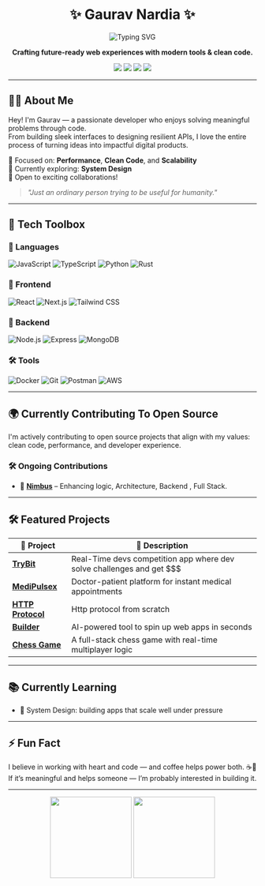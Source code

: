 <h1 align="center">✨ Gaurav Nardia ✨</h1>

<p align="center">
  <img src="https://readme-typing-svg.herokuapp.com?font=Fira+Code&weight=500&size=22&pause=1000&color=00FF99&center=true&vCenter=true&width=460&lines=Full-Stack+Developer;React+%7C+Next.js+%7C+Node.js;Clean.+Scalable.+User-friendly." alt="Typing SVG" />
</p>

<p align="center">
  <b>Crafting future-ready web experiences with modern tools & clean code.</b>
</p>

<p align="center">
  <a href="https://gauravnardia.com"><img src="https://img.shields.io/badge/🌐 Portfolio-000?style=for-the-badge&logo=firefox&logoColor=white" /></a>
  <a href="https://www.linkedin.com/in/gauravnardia/"><img src="https://img.shields.io/badge/💼 LinkedIn-0077B5?style=for-the-badge&logo=linkedin&logoColor=white" /></a>
  <a href="https://x.com/gaurav_nardia"><img src="https://img.shields.io/badge/🕊️ Twitter-1DA1F2?style=for-the-badge&logo=twitter&logoColor=white" /></a>
  <a href="https://blog.gauravnardia.com"><img src="https://img.shields.io/badge/✍️ Blog-191919?style=for-the-badge&logo=hashnode&logoColor=white" /></a>
</p>

---

## 🙋‍♂️ About Me

Hey! I'm Gaurav — a passionate developer who enjoys solving meaningful problems through code.  
From building sleek interfaces to designing resilient APIs, I love the entire process of turning ideas into impactful digital products.

🧠 Focused on: **Performance**, **Clean Code**, and **Scalability**  
🌱 Currently exploring: **System Design**  
🤝 Open to exciting collaborations!

> *"Just an ordinary person trying to be useful for humanity."*

---

## 🚀 Tech Toolbox

### 🧠 Languages  
![JavaScript](https://img.shields.io/badge/JavaScript-F7DF1E?logo=javascript&logoColor=000&style=flat-square)
![TypeScript](https://img.shields.io/badge/TypeScript-3178C6?logo=typescript&logoColor=fff&style=flat-square)
![Python](https://img.shields.io/badge/Python-3776AB?logo=python&logoColor=fff&style=flat-square)
![Rust](https://img.shields.io/badge/Rust-000000?logo=rust&logoColor=fff&style=flat-square)

### 🎨 Frontend  
![React](https://img.shields.io/badge/React-61DAFB?logo=react&logoColor=000&style=flat-square)
![Next.js](https://img.shields.io/badge/Next.js-000000?logo=next.js&logoColor=fff&style=flat-square)
![Tailwind CSS](https://img.shields.io/badge/Tailwind-38B2AC?logo=tailwind-css&logoColor=fff&style=flat-square)

### 🔧 Backend  
![Node.js](https://img.shields.io/badge/Node.js-339933?logo=node.js&logoColor=fff&style=flat-square)
![Express](https://img.shields.io/badge/Express-000000?logo=express&logoColor=fff&style=flat-square)
![MongoDB](https://img.shields.io/badge/MongoDB-47A248?logo=mongodb&logoColor=fff&style=flat-square)

### 🛠 Tools  
![Docker](https://img.shields.io/badge/Docker-2496ED?logo=docker&logoColor=fff&style=flat-square)
![Git](https://img.shields.io/badge/Git-F05032?logo=git&logoColor=fff&style=flat-square)
![Postman](https://img.shields.io/badge/Postman-FF6C37?logo=postman&logoColor=fff&style=flat-square)
![AWS](https://img.shields.io/badge/AWS-232F3E?logo=amazon-aws&logoColor=fff&style=flat-square)

---

## 🌍 Currently Contributing To Open Source

I'm actively contributing to open source projects that align with my values: clean code, performance, and developer experience.

### 🛠️ Ongoing Contributions

- 🧱 [**Nimbus**](https://nimbus.storage) – Enhancing logic, Architecture, Backend , Full Stack.

---

## 🛠️ Featured Projects

| 🚀 Project | 🌟 Description |
|-----------|----------------|
| [**TryBit**](https://trybit.gauravnardia.com) | Real-Time devs competition app where dev solve challenges and get $$$ |
| [**MediPulsex**](https://medipulsex.com) | Doctor-patient platform for instant medical appointments |
| [**HTTP Protocol**](https://github.com/GauravNardia/tcp-protocol) | Http protocol from scratch |
| [**Builder**](https://builder-flax-six.vercel.app) | AI-powered tool to spin up web apps in seconds |
| [**Chess Game**](https://chess-1-2nut.onrender.com) | A full-stack chess game with real-time multiplayer logic |

---

## 📚 Currently Learning

- 📘 System Design: building apps that scale well under pressure  

---

## ⚡ Fun Fact

I believe in working with heart and code — and coffee helps power both. ☕🧠  
If it’s meaningful and helps someone — I’m probably interested in building it.

---

<p align="center">
  <img src="https://github-readme-stats.vercel.app/api?username=gauravnardia&show_icons=true&theme=radical&hide_border=true" height="165" />
  <img src="https://github-readme-stats.vercel.app/api/top-langs/?username=gauravnardia&layout=compact&theme=radical&hide_border=true" height="165" />
</p>
